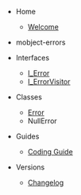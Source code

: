 - Home

  - [Welcome](/)

- mobject-errors

- Interfaces

  - [I_Error](I_Error.md)
  - [I_ErrorVisitor](I_ErrorVisitor.md)

- Classes

  - [Error](Error.md)
  - NullError

- Guides

  - [Coding Guide](https://mobject-dev-team.github.io/mobject-coding-convention/#/)

- Versions

  - [Changelog](changelog.md)
